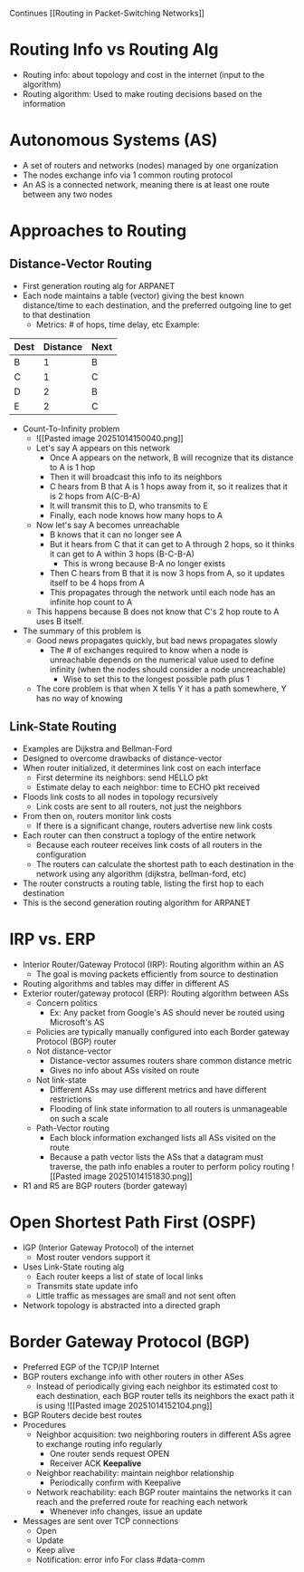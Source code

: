 Continues [[Routing in Packet-Switching Networks]]

# Routing Info vs Routing Alg
- Routing info: about topology and cost in the internet (input to the algorithm)
- Routing algorithm: Used to make routing decisions based on the information
# Autonomous Systems (AS)
- A set of routers and networks (nodes) managed by one organization
- The nodes exchange info via 1 common routing protocol
- An AS is a connected network, meaning there is at least one route between any two nodes
# Approaches to Routing
## Distance-Vector Routing
- First generation routing alg for ARPANET
- Each node maintains a table (vector) giving the best known distance/time to each destination, and the preferred outgoing line to get to that destination
	- Metrics: # of hops, time delay, etc
Example:

| Dest | Distance | Next |
| :--- | :------- | :--- |
| B    | 1        | B    |
| C    | 1        | C    |
| D    | 2        | B    |
| E    | 2        | C    |
- Count-To-Infinity problem
	- ![[Pasted image 20251014150040.png]]
	- Let's say A appears on this network
		- Once A appears on the network, B will recognize that its distance to A is 1 hop
		- Then it will broadcast this info to its neighbors
		- C hears from B that A is 1 hops away from it, so it realizes that it is 2 hops from A(C-B-A)
		- It will transmit this to D, who transmits to E
		- Finally, each node knows how many hops to A
	- Now let's say A becomes unreachable
		- B knows that it can no longer see A
		- But it hears from C that it can get to A through 2 hops, so it thinks it can get to A within 3 hops (B-C-B-A)
			- This is wrong because B-A no longer exists
		- Then C hears from B that it is now 3 hops from A, so it updates itself to be 4 hops from A
		- This propagates through the network until each node has an infinite hop count to A
	- This happens because B does not know that C's 2 hop route to A uses B itself.
- The summary of this problem is
	- Good news propagates quickly, but bad news propagates slowly
		- The # of exchanges required to know when a node is unreachable depends on the numerical value used to define infinity (when the nodes should consider a node uncreachable)
			- Wise to set this to the longest possible path plus 1
	- The core problem is that when X tells Y it has a path somewhere, Y has no way of knowing 
## Link-State Routing
- Examples are Dijkstra and Bellman-Ford
- Designed to overcome drawbacks of distance-vector
- When router initialized, it determines link cost on each interface
	- First determine its neighbors: send HELLO pkt
	- Estimate delay to each neighbor: time to ECHO pkt received
- Floods link costs to all nodes in topology recursively
	- Link costs are sent to all routers, not just the neighbors
- From then on, routers monitor link costs
	- If there is a significant change, routers advertise new link costs
- Each router can then construct a toplogy of the entire network
	- Because each routeer receives link costs of all routers in the configuration
	- The routers can calculate the shortest path to each destination in the network using any algorithm (dijkstra, bellman-ford, etc)
- The router constructs a routing table, listing the first hop to each destination
- This is the second generation routing algorithm for ARPANET
# IRP vs. ERP
- Interior Router/Gateway Protocol (IRP): Routing algorithm within an AS
	- The goal is moving packets efficiently from source to destination
- Routing algorithms and tables may differ in different AS
- Exterior router/gateway protocol (ERP): Routing algorithm between ASs
	- Concern politics 
		- Ex: Any packet from Google's AS should never be routed using Microsoft's AS
	- Policies are typically manually configured into each Border gateway Protocol (BGP) router
	- Not distance-vector
		- Distance-vector assumes routers share common distance metric
		- Gives no info about ASs visited on route
	- Not link-state
		- Different ASs may use different metrics and have different restrictions
		- Flooding of link state information to all routers is unmanageable on such a scale
	- Path-Vector routing
		- Each block information exchanged lists all ASs visited on the route
		- Because a path vector lists the ASs that a datagram must traverse, the path info enables a router to perform policy routing
![[Pasted image 20251014151830.png]]
- R1 and R5 are BGP routers (border gateway)
# Open Shortest Path First (OSPF)
- IGP (Interior Gateway Protocol) of the internet
	- Most router vendors support it
- Uses Link-State routing alg
	- Each router keeps a list of state of local links
	- Transmits state update info
	- Little traffic as messages are small and not sent often
- Network topology is abstracted into a directed graph
# Border Gateway Protocol (BGP)
- Preferred EGP of the TCP/IP Internet
- BGP routers exchange info with other routers in other ASes
	- Instead of periodically giving each neighbor its estimated cost to each destination, each BGP router tells its neighbors the exact path it is using
![[Pasted image 20251014152104.png]]
- BGP Routers decide best routes
- Procedures
	- Neighbor acquisition: two neighboring routers in different ASs agree to exchange routing info regularly
		- One router sends request OPEN
		- Receiver ACK **Keepalive**
	- Neighbor reachability: maintain neighbor relationship
		- Periodically confirm with Keepalive
	- Network reachability: each BGP router maintains the networks it can reach and the preferred route for reaching each network
		- Whenever info changes, issue an update
- Messages are sent over TCP connections
	- Open
	- Update
	- Keep alive
	- Notification: error info
For class #data-comm